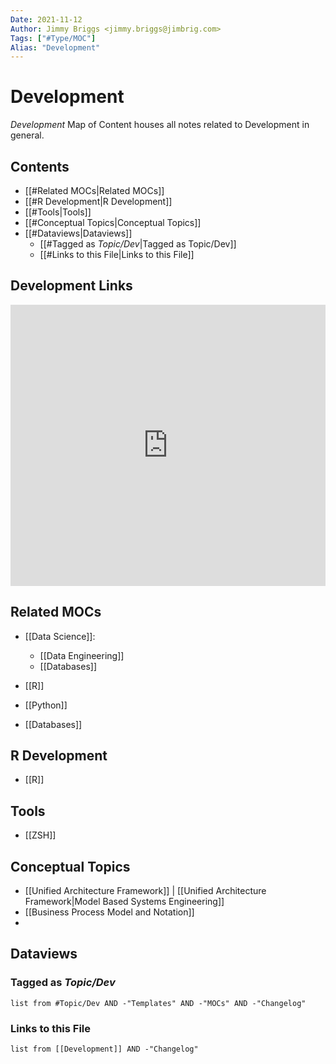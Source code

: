 ```yaml
---
Date: 2021-11-12
Author: Jimmy Briggs <jimmy.briggs@jimbrig.com>
Tags: ["#Type/MOC"]
Alias: "Development"
---
```


# Development

*Development* Map of Content houses all notes related to Development in general.

## Contents

- [[#Related MOCs|Related MOCs]]
- [[#R Development|R Development]]
- [[#Tools|Tools]]
- [[#Conceptual Topics|Conceptual Topics]]
- [[#Dataviews|Dataviews]]
	- [[#Tagged as *Topic/Dev*|Tagged as Topic/Dev]]
	- [[#Links to this File|Links to this File]]

## Development Links

<iframe style="border: 0; width: 100%; height: 450px;" allowfullscreen frameborder="0" src="https://raindrop.io/jimbrig/development-15647986/embed/theme=dark"></iframe>

## Related MOCs



- [[Data Science]]:
    - [[Data Engineering]]
    - [[Databases]]



- [[R]]
- [[Python]]
- [[Databases]]

## R Development

- [[R]]


## Tools

- [[ZSH]]

## Conceptual Topics

- [[Unified Architecture Framework]] | [[Unified Architecture Framework|Model Based Systems Engineering]]
- [[Business Process Model and Notation]]
- 

## Dataviews

### Tagged as *Topic/Dev*

```dataview
list from #Topic/Dev AND -"Templates" AND -"MOCs" AND -"Changelog"
```

### Links to this File

```dataview
list from [[Development]] AND -"Changelog"
```